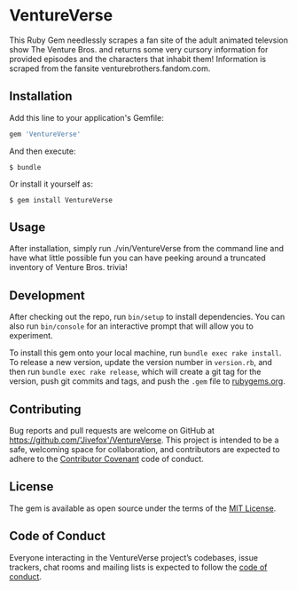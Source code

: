 # VentureVerse

This Ruby Gem needlessly scrapes a fan site of the adult animated televsion show The Venture Bros. and returns some very cursory information for provided episodes and the characters that inhabit them!  Information is scraped from the fansite venturebrothers.fandom.com.  

## Installation

Add this line to your application's Gemfile:

```ruby
gem 'VentureVerse'
```

And then execute:

    $ bundle

Or install it yourself as:

    $ gem install VentureVerse

## Usage

After installation, simply run ./vin/VentureVerse from the command line and have what little possible fun you can have peeking around a truncated inventory of Venture Bros. trivia!

## Development

After checking out the repo, run `bin/setup` to install dependencies. You can also run `bin/console` for an interactive prompt that will allow you to experiment.

To install this gem onto your local machine, run `bundle exec rake install`. To release a new version, update the version number in `version.rb`, and then run `bundle exec rake release`, which will create a git tag for the version, push git commits and tags, and push the `.gem` file to [rubygems.org](https://rubygems.org).

## Contributing

Bug reports and pull requests are welcome on GitHub at https://github.com/'Jivefox'/VentureVerse. This project is intended to be a safe, welcoming space for collaboration, and contributors are expected to adhere to the [Contributor Covenant](http://contributor-covenant.org) code of conduct.

## License

The gem is available as open source under the terms of the [MIT License](https://opensource.org/licenses/MIT).

## Code of Conduct

Everyone interacting in the VentureVerse project’s codebases, issue trackers, chat rooms and mailing lists is expected to follow the [code of conduct](https://github.com/'Jivefox'/VentureVerse/blob/master/CODE_OF_CONDUCT.md).

